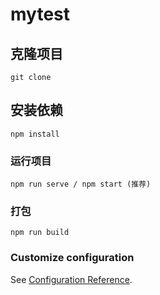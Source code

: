 # mytest

## 克隆项目
```
git clone 
```

## 安装依赖
```
npm install
```

### 运行项目
```
npm run serve / npm start (推荐)
```

### 打包
```
npm run build
```

### Customize configuration
See [Configuration Reference](https://cli.vuejs.org/config/).
